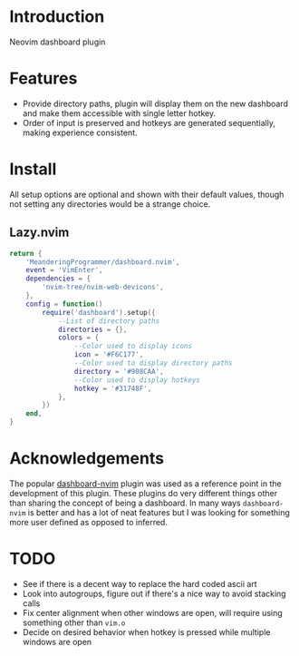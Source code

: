 # Introduction

Neovim dashboard plugin

# Features

* Provide directory paths, plugin will display them on the new dashboard and make them accessible
  with single letter hotkey.
* Order of input is preserved and hotkeys are generated sequentially, making experience consistent.

# Install

All setup options are optional and shown with their default values, though not setting any directories
would be a strange choice.

## Lazy.nvim

```lua
return {
    'MeanderingProgrammer/dashboard.nvim',
    event = 'VimEnter',
    dependencies = {
        'nvim-tree/nvim-web-devicons',
    },
    config = function()
        require('dashboard').setup({
            --List of directory paths
            directories = {},
            colors = {
                --Color used to display icons
                icon = '#F6C177',
                --Color used to display directory paths
                directory = '#908CAA',
                --Color used to display hotkeys
                hotkey = '#31748F',
            },
        })
    end,
}
```

# Acknowledgements

The popular [dashboard-nvim](https://github.com/nvimdev/dashboard-nvim) plugin was used as a reference
point in the development of this plugin. These plugins do very different things other than sharing the
concept of being a dashboard. In many ways `dashboard-nvim` is better and has a lot of neat features
but I was looking for something more user defined as opposed to inferred.

# TODO

* See if there is a decent way to replace the hard coded ascii art
* Look into autogroups, figure out if there's a nice way to avoid stacking calls
* Fix center alignment when other windows are open, will require using something other than `vim.o`
* Decide on desired behavior when hotkey is pressed while multiple windows are open
